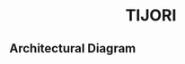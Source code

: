 
<p align="center">
    <h1 align= "center">TIJORI</h1>
</p>

## Architectural Diagram
<!-- <img src="images/Tijori_Tezos.png"> -->
